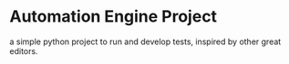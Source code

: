 # Automation Engine Project

a simple python project to run and develop tests, inspired by other great editors.